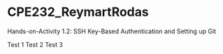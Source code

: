 # CPE232_ReymartRodas
Hands-on-Activity 1.2: SSH Key-Based Authentication and Setting up Git

Test 1
Test 2
Test 3
